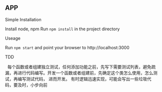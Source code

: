 
## APP ##

Simple Installation

  Install node, npm
  Run `npm install` in the project directory
  
Useage

  Run `npm start` and point your browser to http://localhost:3000

TDD
  
   每个函数或者组建独立测试，任何添加功能之前，先写下需要测试列表，避免疏漏，再进行代码编写。开发一个函数或者组建前，先确定这个类怎么使用，怎么测试，再编写测试代码， 进而开发。 有时逻辑迅速实现，可能会写出一些垃圾代码，要及时，小步向前
